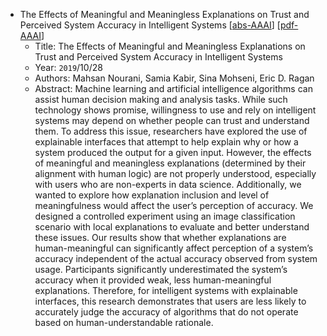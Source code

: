 * The Effects of Meaningful and Meaningless Explanations on Trust and Perceived System Accuracy in Intelligent Systems
    [[abs-AAAI](https://ojs.aaai.org/index.php/HCOMP/article/view/5284)]
    [[pdf-AAAI](https://ojs.aaai.org/index.php/HCOMP/article/view/5284/5136)]
    * Title: The Effects of Meaningful and Meaningless Explanations on Trust and Perceived System Accuracy in Intelligent Systems
    * Year: `2019`/10/28
    * Authors: Mahsan Nourani, Samia Kabir, Sina Mohseni, Eric D. Ragan
    * Abstract: Machine learning and artificial intelligence algorithms can assist human decision making and analysis tasks. While such technology shows promise, willingness to use and rely on intelligent systems may depend on whether people can trust and understand them. To address this issue, researchers have explored the use of explainable interfaces that attempt to help explain why or how a system produced the output for a given input. However, the effects of meaningful and meaningless explanations (determined by their alignment with human logic) are not properly understood, especially with users who are non-experts in data science. Additionally, we wanted to explore how explanation inclusion and level of meaningfulness would affect the user’s perception of accuracy. We designed a controlled experiment using an image classification scenario with local explanations to evaluate and better understand these issues. Our results show that whether explanations are human-meaningful can significantly affect perception of a system’s accuracy independent of the actual accuracy observed from system usage. Participants significantly underestimated the system’s accuracy when it provided weak, less human-meaningful explanations. Therefore, for intelligent systems with explainable interfaces, this research demonstrates that users are less likely to accurately judge the accuracy of algorithms that do not operate based on human-understandable rationale.
